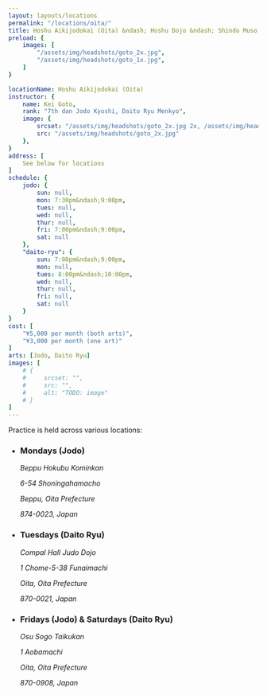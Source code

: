 ```yaml
---
layout: layouts/locations
permalink: "/locations/oita/"
title: Hoshu Aikijodokai (Oita) &ndash; Hoshu Dojo &ndash; Shindo Muso Ryu Jodo and Daito Ryu Aikijujutsu
preload: {
    images: [
        "/assets/img/headshots/goto_2x.jpg",
        "/assets/img/headshots/goto_1x.jpg",
    ]
}

locationName: Hoshu Aikijodokai (Oita)
instructor: {
    name: Kei Goto,
    rank: "7th dan Jodo Kyoshi, Daito Ryu Menkyo",
    image: {
        srcset: "/assets/img/headshots/goto_2x.jpg 2x, /assets/img/headshots/goto_1x.jpg 1x",
        src: "/assets/img/headshots/goto_2x.jpg"
    },
}
address: [
    See below for locations
]
schedule: {
    jodo: {
        sun: null,
        mon: 7:30pm&ndash;9:00pm,
        tues: null,
        wed: null,
        thur: null,
        fri: 7:00pm&ndash;9:00pm,
        sat: null
    },
    "daito-ryu": {
        sun: 7:00pm&ndash;9:00pm,
        mon: null,
        tues: 8:00pm&ndash;10:00pm,
        wed: null,
        thur: null,
        fri: null,
        sat: null
    }
}
cost: [
    "¥5,000 per month (both arts)",
    "¥3,000 per month (one art)"
]
arts: [Jodo, Daito Ryu]
images: [
    # {
    #     srcset: "",
    #     src: "",
    #     alt: "TODO: image"
    # }
]
---
```


<div class="flex-wrapper">
    <p>Practice is held across various locations:</p>
    <ul class="list list--unstyled flex-wrapper">
        <li>
            <h3 class="h6">Mondays (Jodo)</h3>
            <address class="no-margin">
                <p>Beppu Hokubu Kominkan</p>
                <p>6-54 Shoningahamacho</p>
                <p>Beppu, Oita Prefecture</p>
                <p>874-0023, Japan</p>
            </address>        
        </li>
        <li>
            <h3 class="h6">Tuesdays (Daito Ryu)</h3>
            <address class="no-margin">
                <p>Compal Hall Judo Dojo</p>
                <p>1 Chome-5-38 Funaimachi</p>
                <p>Oita, Oita Prefecture</p>
                <p>870-0021, Japan</p>
            </address>        
        </li>
        <li>
            <h3 class="h6">Fridays (Jodo) & Saturdays (Daito Ryu)</h3>
            <address class="no-margin">
                <p>Osu Sogo Taikukan</p>
                <p>1 Aobamachi</p>
                <p>Oita, Oita Prefecture</p>
                <p>870-0908, Japan</p>
            </address>        
        </li>
    </ul>
</div>